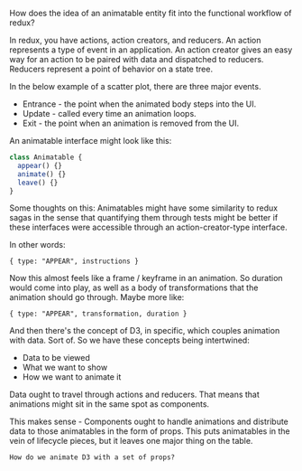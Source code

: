 How does the idea of an animatable entity fit into the functional workflow
of redux?

In redux, you have actions, action creators, and reducers.  An action
represents a type of event in an application.  An action creator gives an
easy way for an action to be paired with data and dispatched to reducers.
Reducers represent a point of behavior on a state tree.

In the below example of a scatter plot, there are three major events.

  * Entrance - the point when the animated body steps into the UI.
  * Update - called every time an animation loops.
  * Exit - the point when an animation is removed from the UI.

An animatable interface might look like this:

```javascript
class Animatable {
  appear() {}
  animate() {}
  leave() {}
}
```

Some thoughts on this:  Animatables might have some similarity to redux sagas
in the sense that quantifying them through tests might be better if these
interfaces were accessible through an action-creator-type interface.

In other words:

`{ type: "APPEAR", instructions }`

Now this almost feels like a frame / keyframe in an animation.  So duration
would come into play, as well as a body of transformations that the animation
should go through.  Maybe more like:

`{ type: "APPEAR", transformation, duration }`

And then there's the concept of D3, in specific, which couples animation with
data.  Sort of.  So we have these concepts being intertwined:

* Data to be viewed
* What we want to show
* How we want to animate it

Data ought to travel through actions and reducers.  That means that
animations might sit in the same spot as components.

This makes sense - Components ought to handle animations and distribute data
to those animatables in the form of props.  This puts animatables in the
vein of lifecycle pieces, but it leaves one major thing on the table.

`How do we animate D3 with a set of props?`
